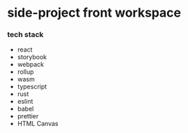 # side-project front workspace

### tech stack
- react
- storybook
- webpack
- rollup
- wasm
- typescript
- rust
- eslint
- babel
- prettier
- HTML Canvas
